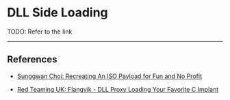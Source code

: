 # DLL Side Loading

TODO: Refer to the link

---
## References

- [Sunggwan Choi: Recreating An ISO Payload for Fun and No Profit](https://blog.sunggwanchoi.com/recreating-an-iso-payload-for-fun-and-no-profit/)

- [Red Teaming UK: Flangvik - DLL Proxy Loading Your Favorite C Implant](https://redteaming.co.uk/2020/07/12/dll-proxy-loading-your-favorite-c-implant/)